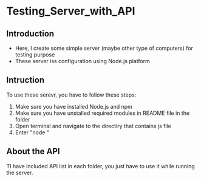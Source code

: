 # Testing_Server_with_API
## Introduction
- Here, I create some simple server (maybe other type of computers) for testing purpose
- These server iss configuration using Node.js platform
## Intruction
To use these serevr, you have to follow these steps:
1. Make sure you have installed Node.js and npm
2. Make sure you have unstalled required modules in README file in the folder
3. Open terminal and navigate to the directiry that contains js file
4. Enter "node <js file>"
## About the API
TI have included API list in each folder, you just have to use it while running the server.
